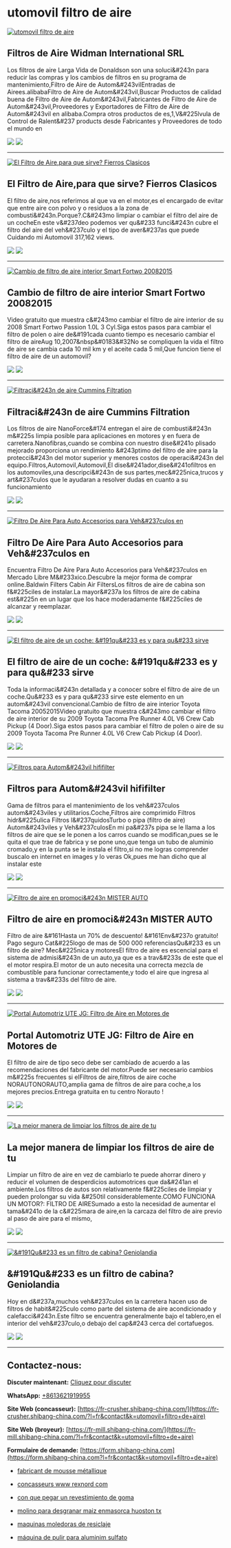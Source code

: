 # utomovil filtro de aire

<a href="https://swt.shibang-china.com/?l=fr&img&k=utomovil+filtro+de+aire" target="_blank">![utomovil filtro de aire](http://static.shibang-china.com/all-800x300/1056.jpg)</a>

## Filtros de Aire Widman International SRL
Los filtros de aire Larga Vida de Donaldson son una soluci&#243n para reducir las compras y los cambios de filtros en su programa de mantenimiento,Filtro de Aire de Autom&#243vilEntradas de Airees.alibabaFiltro de Aire de Autom&#243vil,Buscar Productos de calidad buena de Filtro de Aire de Autom&#243vil,Fabricantes de Filtro de Aire de Autom&#243vil,Proveedores y Exportadores de Filtro de Aire de Autom&#243vil en alibaba.Compra otros productos de es,1,V&#225lvula de Control de Ralent&#237 products desde Fabricantes y Proveedores de todo el mundo en


<a href="https://whatsapp.shibangsoft.com/WhatsApp.php" target="_blank" title="WhatsApp">![](http://static.shibang-china.com/icon/whatsapp.png)</a> <a href="https://swt.shibang-china.com/?l=fr&icon&k=utomovil+filtro+de+aire" target="_blank">![](http://static.shibang-china.com/icon/chat-fr.png)</a>

---

<a href="https://swt.shibang-china.com/?l=fr&img&k=utomovil+filtro+de+aire" target="_blank">![El Filtro de Aire,para que sirve? Fierros Clasicos](http://static.shibang-china.com/all-800x300/459.jpg)</a>

## El Filtro de Aire,para que sirve? Fierros Clasicos
El filtro de aire,nos referimos al que va en el motor,es el encargado de evitar que entre aire con polvo y o residuos a la zona de combusti&#243n.Porque?.C&#243mo limpiar o cambiar el filtro del aire de un cocheEn este v&#237deo podemos ver qu&#233 funci&#243n cubre el filtro del aire del veh&#237culo y el tipo de aver&#237as que puede Cuidando mi Automovil 317,162 views.


<a href="https://whatsapp.shibangsoft.com/WhatsApp.php" target="_blank" title="WhatsApp">![](http://static.shibang-china.com/icon/whatsapp.png)</a> <a href="https://swt.shibang-china.com/?l=fr&icon&k=utomovil+filtro+de+aire" target="_blank">![](http://static.shibang-china.com/icon/chat-fr.png)</a>

---

<a href="https://swt.shibang-china.com/?l=fr&img&k=utomovil+filtro+de+aire" target="_blank">![Cambio de filtro de aire interior Smart Fortwo 20082015](http://static.shibang-china.com/all-800x300/624.jpg)</a>

## Cambio de filtro de aire interior Smart Fortwo 20082015
Video gratuito que muestra c&#243mo cambiar el filtro de aire interior de su 2008 Smart Fortwo Passion 1.0L 3 Cyl.Siga estos pasos para cambiar el filtro de polen o aire de&#191cada cuanto tiempo es necesario cambiar el filtro de aireAug 10,2007&nbsp&#0183&#32No se compliquen la vida el filtro de aire se cambia cada 10 mil km y el aceite cada 5 mil,Que funcion tiene el filtro de aire de un automovil?


<a href="https://whatsapp.shibangsoft.com/WhatsApp.php" target="_blank" title="WhatsApp">![](http://static.shibang-china.com/icon/whatsapp.png)</a> <a href="https://swt.shibang-china.com/?l=fr&icon&k=utomovil+filtro+de+aire" target="_blank">![](http://static.shibang-china.com/icon/chat-fr.png)</a>

---

<a href="https://swt.shibang-china.com/?l=fr&img&k=utomovil+filtro+de+aire" target="_blank">![Filtraci&#243n de aire Cummins Filtration](http://static.shibang-china.com/all-800x300/1423.jpg)</a>

## Filtraci&#243n de aire Cummins Filtration
Los filtros de aire NanoForce&#174 entregan el aire de combusti&#243n m&#225s limpia posible para aplicaciones en motores y en fuera de carretera.Nanofibras,cuando se combina con nuestro dise&#241o plisado mejorado proporciona un rendimiento &#243ptimo del filtro de aire para la protecci&#243n del motor superior y menores costos de operaci&#243n del equipo.Filtros,Automovil,Automovil,El dise&#241ador,dise&#241ofiltros en los automoviles,una descripci&#243n de sus partes,mec&#225nica,trucos y art&#237culos que le ayudaran a resolver dudas en cuanto a su funcionamiento


<a href="https://whatsapp.shibangsoft.com/WhatsApp.php" target="_blank" title="WhatsApp">![](http://static.shibang-china.com/icon/whatsapp.png)</a> <a href="https://swt.shibang-china.com/?l=fr&icon&k=utomovil+filtro+de+aire" target="_blank">![](http://static.shibang-china.com/icon/chat-fr.png)</a>

---

<a href="https://swt.shibang-china.com/?l=fr&img&k=utomovil+filtro+de+aire" target="_blank">![Filtro De Aire Para Auto Accesorios para Veh&#237culos en](http://static.shibang-china.com/all-800x300/1198.jpg)</a>

## Filtro De Aire Para Auto Accesorios para Veh&#237culos en
Encuentra Filtro De Aire Para Auto Accesorios para Veh&#237culos en Mercado Libre M&#233xico.Descubre la mejor forma de comprar online.Baldwin Filters Cabin Air FiltersLos filtros de aire de cabina son f&#225ciles de instalar.La mayor&#237a los filtros de aire de cabina est&#225n en un lugar que los hace moderadamente f&#225ciles de alcanzar y reemplazar.


<a href="https://whatsapp.shibangsoft.com/WhatsApp.php" target="_blank" title="WhatsApp">![](http://static.shibang-china.com/icon/whatsapp.png)</a> <a href="https://swt.shibang-china.com/?l=fr&icon&k=utomovil+filtro+de+aire" target="_blank">![](http://static.shibang-china.com/icon/chat-fr.png)</a>

---

<a href="https://swt.shibang-china.com/?l=fr&img&k=utomovil+filtro+de+aire" target="_blank">![El filtro de aire de un coche: &#191qu&#233 es y para qu&#233 sirve](http://static.shibang-china.com/all-800x300/701.jpg)</a>

## El filtro de aire de un coche: &#191qu&#233 es y para qu&#233 sirve
Toda la informaci&#243n detallada y a conocer sobre el filtro de aire de un coche.Qu&#233 es y para qu&#233 sirve este elemento en un autom&#243vil convencional.Cambio de filtro de aire interior Toyota Tacoma 20052015Video gratuito que muestra c&#243mo cambiar el filtro de aire interior de su 2009 Toyota Tacoma Pre Runner 4.0L V6 Crew Cab Pickup (4 Door).Siga estos pasos para cambiar el filtro de polen o aire de su 2009 Toyota Tacoma Pre Runner 4.0L V6 Crew Cab Pickup (4 Door).


<a href="https://whatsapp.shibangsoft.com/WhatsApp.php" target="_blank" title="WhatsApp">![](http://static.shibang-china.com/icon/whatsapp.png)</a> <a href="https://swt.shibang-china.com/?l=fr&icon&k=utomovil+filtro+de+aire" target="_blank">![](http://static.shibang-china.com/icon/chat-fr.png)</a>

---

<a href="https://swt.shibang-china.com/?l=fr&img&k=utomovil+filtro+de+aire" target="_blank">![Filtros para Autom&#243vil hififilter](http://static.shibang-china.com/all-800x300/290.jpg)</a>

## Filtros para Autom&#243vil hififilter
Gama de filtros para el mantenimiento de los veh&#237culos autom&#243viles y utilitarios.Coche,Filtros aire comprimido Filtros hidr&#225ulica Filtros l&#237quidosTurbo o pipa (filtro de aire) Autom&#243viles y Veh&#237culosEn mi pa&#237s pipa se le llama a los filtros de aire que se le ponen a los carros cuando se modifican,pues se le quita el que trae de fabrica y se pone uno,que tenga un tubo de aluminio cromado,y en la punta se le instala el filtro,si no me logras comprender buscalo en internet en images y lo veras Ok,pues me han dicho que al instalar este


<a href="https://whatsapp.shibangsoft.com/WhatsApp.php" target="_blank" title="WhatsApp">![](http://static.shibang-china.com/icon/whatsapp.png)</a> <a href="https://swt.shibang-china.com/?l=fr&icon&k=utomovil+filtro+de+aire" target="_blank">![](http://static.shibang-china.com/icon/chat-fr.png)</a>

---

<a href="https://swt.shibang-china.com/?l=fr&img&k=utomovil+filtro+de+aire" target="_blank">![Filtro de aire en promoci&#243n MISTER AUTO](http://static.shibang-china.com/all-800x300/1295.jpg)</a>

## Filtro de aire en promoci&#243n MISTER AUTO
Filtro de aire &#161Hasta un 70% de descuento! &#161Env&#237o gratuito! Pago seguro Cat&#225logo de mas de 500 000 referenciasQu&#233 es un filtro de aire? Mec&#225nica y motoresEl filtro de aire es escencial para el sistema de admisi&#243n de un auto,ya que es a trav&#233s de este que el el motor respira.El motor de un auto necesita una correcta mezcla de combustible para funcionar correctamente,y todo el aire que ingresa al sistema a trav&#233s del filtro de aire.


<a href="https://whatsapp.shibangsoft.com/WhatsApp.php" target="_blank" title="WhatsApp">![](http://static.shibang-china.com/icon/whatsapp.png)</a> <a href="https://swt.shibang-china.com/?l=fr&icon&k=utomovil+filtro+de+aire" target="_blank">![](http://static.shibang-china.com/icon/chat-fr.png)</a>

---

<a href="https://swt.shibang-china.com/?l=fr&img&k=utomovil+filtro+de+aire" target="_blank">![Portal Automotriz UTE JG: Filtro de Aire en Motores de](http://static.shibang-china.com/all-800x300/1223.jpg)</a>

## Portal Automotriz UTE JG: Filtro de Aire en Motores de
El filtro de aire de tipo seco debe ser cambiado de acuerdo a las recomendaciones del fabricante del motor.Puede ser necesario cambios m&#225s frecuentes si elFiltros de aire,filtros de aire coche NORAUTONORAUTO,amplia gama de filtros de aire para coche,a los mejores precios.Entrega gratuita en tu centro Norauto !


<a href="https://whatsapp.shibangsoft.com/WhatsApp.php" target="_blank" title="WhatsApp">![](http://static.shibang-china.com/icon/whatsapp.png)</a> <a href="https://swt.shibang-china.com/?l=fr&icon&k=utomovil+filtro+de+aire" target="_blank">![](http://static.shibang-china.com/icon/chat-fr.png)</a>

---

<a href="https://swt.shibang-china.com/?l=fr&img&k=utomovil+filtro+de+aire" target="_blank">![La mejor manera de limpiar los filtros de aire de tu](http://static.shibang-china.com/all-800x300/712.jpg)</a>

## La mejor manera de limpiar los filtros de aire de tu
Limpiar un filtro de aire en vez de cambiarlo te puede ahorrar dinero y reducir el volumen de desperdicios automotrices que da&#241an el ambiente.Los filtros de autos son relativamente f&#225ciles de limpiar y pueden prolongar su vida &#250til considerablemente.COMO FUNCIONA UN MOTOR?: FILTRO DE AIRESumado a esto la necesidad de aumentar el tama&#241o de la c&#225mara de aire,en la carcaza del filtro de aire previo al paso de aire para el mismo,


<a href="https://whatsapp.shibangsoft.com/WhatsApp.php" target="_blank" title="WhatsApp">![](http://static.shibang-china.com/icon/whatsapp.png)</a> <a href="https://swt.shibang-china.com/?l=fr&icon&k=utomovil+filtro+de+aire" target="_blank">![](http://static.shibang-china.com/icon/chat-fr.png)</a>

---

<a href="https://swt.shibang-china.com/?l=fr&img&k=utomovil+filtro+de+aire" target="_blank">![&#191Qu&#233 es un filtro de cabina? Geniolandia](http://static.shibang-china.com/all-800x300/134.jpg)</a>

## &#191Qu&#233 es un filtro de cabina? Geniolandia
Hoy en d&#237a,muchos veh&#237culos en la carretera hacen uso de filtros de habit&#225culo como parte del sistema de aire acondicionado y calefacci&#243n.Este filtro se encuentra generalmente bajo el tablero,en el interior del veh&#237culo,o debajo del cap&#243 cerca del cortafuegos.

<a href="https://whatsapp.shibangsoft.com/WhatsApp.php" target="_blank" title="WhatsApp">![](http://static.shibang-china.com/icon/whatsapp.png)</a> <a href="https://swt.shibang-china.com/?l=fr&icon&k=utomovil+filtro+de+aire" target="_blank">![](http://static.shibang-china.com/icon/chat-fr.png)</a>

---
## Contactez-nous:

**Discuter maintenant:** [Cliquez pour discuter](https://swt.shibang-china.com?l=fr&contact&k=utomovil+filtro+de+aire)

**WhatsApp:**  [+8613621919955](https://whatsapp.shibangsoft.com/WhatsApp.php)

**Site Web (concasseur):** [https://fr-crusher.shibang-china.com/](https://fr-crusher.shibang-china.com/?l=fr&contact&k=utomovil+filtro+de+aire)

**Site Web (broyeur):** [https://fr-mill.shibang-china.com/](https://fr-mill.shibang-china.com/?l=fr&contact&k=utomovil+filtro+de+aire)

**Formulaire de demande:** [https://form.shibang-china.com](https://form.shibang-china.com?l=fr&contact&k=utomovil+filtro+de+aire)

* [fabricant de mousse métallique](../65/fabricant%20de%20mousse%20m%C3%A9tallique.md)

* [concasseurs www rexnord com](../61/concasseurs%20www%20rexnord%20com.md)

* [con que pegar un revestimiento de goma](../65/con%20que%20pegar%20un%20revestimiento%20de%20goma.md)

* [molino para desgranar maiz enmasorca huoston tx](../64/molino%20para%20desgranar%20maiz%20enmasorca%20huoston%20tx.md)

* [maquinas moledoras de resiclaje](../62/maquinas%20moledoras%20de%20resiclaje.md)

* [máquina de pulir para aluminim sulfato](../63/m%C3%A1quina%20de%20pulir%20para%20aluminim%20sulfato.md)